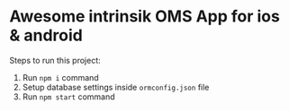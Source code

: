 # Awesome intrinsik OMS App for ios & android
Steps to run this project:

1. Run `npm i` command
2. Setup database settings inside `ormconfig.json` file
3. Run `npm start` command
